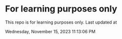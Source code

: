 # For learning purposes only
This repo is for learning purposes only.
Last updated at

Wednesday, November 15, 2023 11:13:06 PM

